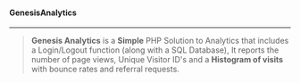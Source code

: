 #### GenesisAnalytics
___
>**Genesis Analytics** is a __Simple__ PHP Solution to Analytics 
>that includes a Login/Logout function (along with a SQL Database),
It reports the number of page views, Unique Visitor ID's and a **Histogram of visits** with bounce rates and referral requests.
